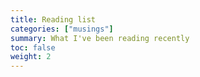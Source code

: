```yaml
---
title: Reading list
categories: ["musings"]
summary: What I've been reading recently
toc: false
weight: 2
---
```

